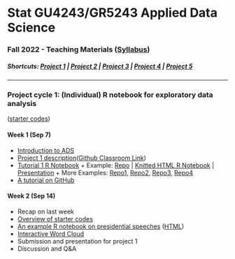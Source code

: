 # Stat GU4243/GR5243 Applied Data Science
### Fall 2022 - Teaching Materials ([Syllabus](CourseInfo/G5243_ADS.md))

##### Shortcuts: [Project 1](#project-cycle-1-individual-r-notebook-for-exploratory-data-analysis) | [Project 2](#project-cycle-2-shiny-app-development) | [Project 3](#project-cycle-3-predictive-modeling) | [Project 4](#project-cycle-4-algorithm-implementation-and-evaluation) | [Project 5](#project-cycle-5-free-topic)

----
### Project cycle 1: (Individual) R notebook for exploratory data analysis 

([starter codes](Projects_StarterCodes/Project1-RNotebook))

#### Week 1 (Sep 7)

+ [Introduction to ADS](Tutorials/wk1-Intro.pdf)
+ [Project 1 description](Projects_StarterCodes/Project1-RNotebook/doc/Proj1_desc.md)([Github Classroom Link](https://classroom.github.com/a/P4Ak6-Ft))
+ [Tutorial 1 R Notebook](https://htmlpreview.github.io/?https://github.com/TZstatsADS/ADS_Teaching/blob/master/Tutorials/wk1-RNotebook/wk1-rnotebook.html) + Example: [Repo](https://github.com/TZstatsADS/Fall2018-Proj1-wanghouyaoleyao) | [Knitted HTML R Notebook](http://tzstatsads.github.io/tutorials/proj1_jiaqianyu.html) | [Presentation](https://www.youtube.com/watch?v=tBIuh_tZ98Q&feature=youtu.be) + More Examples: [Repo1](https://github.com/ybliu9/How-Americans-Vote), [Repo2](https://github.com/TZstatsADS/Spring2021-Project1-aidris21), [Repo3](https://github.com/TZstatsADS/Spring2021-Project1-OlhaMaslova), [Repo4](https://github.com/TZstatsADS/Spring2021-Project1-Yytishere)
+ [A tutorial on GitHub](Tutorials/wk1-GitHub_simplified)

####  Week 2 (Sep 14)

+ Recap on last week
+ [Overview of starter codes](Projects_StarterCodes/Project1-RNotebook)
+ [An example R notebook on presidential speeches](Tutorials/wk2-TextMining) ([HTML](http://tzstatsads.github.io/tutorials/wk2_TextMining.html))
+ [Interactive Word Cloud](Tutorials/wk2-TextMining/doc/InteractiveWordCloud.Rmd)
+ Submission and presentation for project 1
+ Discussion and Q&A

<!---
#### Week 3 (Sep 21)

+ Project 1 presentations.

[Finished student projects](https://github.com/TZstatsADS?utf8=✓&q=Fall2022-project1&type=&language=)

----
##### Shortcuts: [Project 1](#project-cycle-1-individual-r-notebook-for-exploratory-data-analysis) | [Project 3](#project-cycle-3-predictive-modeling) | [Project 4](#project-cycle-4-algorithm-implementation-and-evaluation) | [Project 5](#project-cycle-5-free-topic)

### Project cycle 2: Shiny App Development

([starter codes](Projects_StarterCodes/Project2-ShinyApp))

#### Week 3 (Sep 21)

+ [Project 2](Projects_StarterCodes/Project2-ShinyApp) starts.
  	+ Check Piazza for your project team and *GitHub join link*.
  	+ After you join project 2, you can **clone** your team's GitHub repo to your local computer. 
  	+ You can find in the *starter codes*: 
   		+ the project description, 
   		+ an example **toy** shiny app. 

#### Week 4 (Sep 28)

+ [Spatial data visualization](Tutorials/wk4-DataVis.pdf)
+ Tutorial on project 2 - [Introduction to shiny app](http://tzstatsads.github.io/tutorials/wk3_Tutorial2.html) ([app](Projects_StarterCodes/Project2-ShinyApp/app/))
+ Shiny Tutorial ([zipped folder](Tutorials/wk4-Shiny_tutorial.zip)) ([online link](https://diane.shinyapps.io/Shiny_tutorial/))
+ Shiny Examples from previous semesters (Example 1: [Online](https://liqiaosally.shinyapps.io/app1/), [Repo](https://github.com/TZstatsADS/Spring2021-Project2-group6); Example 2: [Online](https://arya-ayati.shinyapps.io/Project2-Group1/), [Repo](https://github.com/TZstatsADS/Fall2021-Project2-group1))
+ [A note on contribution](Projects_StarterCodes/Project2-ShinyApp/doc/a_note_on_contributions.md)
+ Discussion and Q&A



#### Week 5 (Oct 5)

+ [Tutorial on SQL in R](https://htmlpreview.github.io/?https://github.com/TZstatsADS/ADS_Teaching/blob/master/Tutorials/wk5-SQL%2BGCP/sql.html)([zipped folder](https://github.com/TZstatsADS/ADS_Teaching/blob/master/Tutorials/wk5-sql.zip))
+ [Tutorial on RShiny Deployment in GCP](https://htmlpreview.github.io/?https://github.com/TZstatsADS/ADS_Teaching/blob/master/Tutorials/wk5-SQL%2BGCP/Rshiny_GCP.html)
+ [Tutorial on giving presentations](Tutorials/wk5-MakingPresentation.pdf)
+ Discussion on project 2

#### Week 6 (Oct 12)

+ Project 2 presentations

[Finished student projects](https://github.com/TZstatsADS?utf8=✓&q=Fall2022-project2&type=&language=)

----
##### Shortcuts: [Project 1](#project-cycle-1-individual-r-notebook-for-exploratory-data-analysis) | [Project 2](#project-cycle-2-shiny-app-development) | [Project 4](#project-cycle-4-algorithm-implementation-and-evaluation) | [Project 5](#project-cycle-5-free-topic)

### Project cycle 3: Predictive Modeling

([starter codes](Projects_StarterCodes/Project3-WeaklySupervisedLearning))

#### Week 6 (Oct 12)

+ [Project 3](Projects_StarterCodes/Project3-WeaklySupervisedLearning/doc/project3_desc.md) starts.
  + Check Piazza for your project team and GitHub join link at the end of this week.
  + After you join project 3, you can **clone** your team's GitHub repo to your local computer. 
  + You can find in the *starter codes* 
    + [Intro to Project 3](Projects_StarterCodes/Project3-WeaklySupervisedLearning/doc/project3_desc.md)


#### Week 7 (Oct 19)

+ Recap on [project 3 requirements](Projects_StarterCodes/Project3-WeaklySupervisedLearning/doc/project3_desc.md) and [starter codes](Projects_StarterCodes/Project3-WeaklySupervisedLearning/). 
+ Tutorials + Q&A
	+ Tutorials: Basic Image Analysis [in Python](Tutorials/wk7-OpenCV_tutorial/Basic_Image_Analysis.ipynb), [in R](https://htmlpreview.github.io/?https://github.com/TZstatsADS/ADS_Teaching/blob/master/Tutorials/wk7-imageanalysis_R.html) ([zipped folder](Tutorials/wk7-ImageAnalysis_R.zip))
	+ [Overview on Weakly Supervised Learning](Tutorials/wk7-WSL_tutorial/Tutorial_WSL.slides.html)
	


#### Week 8 (Oct 26) 


+ [Overview on predictive modeling](Tutorials/wk8-TutorialModelSelection.pdf)
+ [Tutorial on neural networks](Tutorials/wk8-NeuralNet.pdf)
+ Discussion

#### Week 9 (Nov 2) 

+ Project 3 submission and presentations

[Finished student projects](https://github.com/TZstatsADS?utf8=✓&q=Fall2022-project3&type=&language=)

----
##### Shortcuts: [Project 1](#project-cycle-1-individual-r-notebook-for-exploratory-data-analysis) | [Project 2](#project-cycle-2-shiny-app-development) | [Project 3](#project-cycle-3-predictive-modeling) |  [Project 5](#project-cycle-5-free-topic)

### Project cycle 4: Algorithm implementation and evaluation

([starter codes](Projects_StarterCodes/Project4-MachineLearningFairness))

#### Week 9 (Nov 2) 

- Introduction to [Project 4](Projects_StarterCodes/Project4-MachineLearningFairness/doc/project4_desc.md)

#### Week 10 (Nov 9)

+ Recap on project 4 requirements.
+ [Machine Learning Fairness Introduction](Tutorials/wk10-Intro_ML_fairness.pdf) ([slides used in class](https://docs.google.com/presentation/d/1RQZZpXmt1i-DyEEAZTFiBvrpuePFMJh69tXEWDPJIO8/edit#slide=id.p))
+ [Overview of the Methods from the reference papers](Tutorials/wk10-Overview_Machine_Learning_Fairness_Methods.pdf) ([hand-written notes](Tutorials/wk10-fairness_methods.pdf))
+ Method assignment on Piazza

#### Week 11 (Nov 16)

- Q&A
- Team meeting

#### Thanksgiving break (Nov 23)

#### Week 12 (Nov 30)

+ Project 4 presentations
+ Project 3 performance: [a summary](prj3_summary/project3_summary.pdf)

[Finished student projects](https://github.com/TZstatsADS?utf8=✓&q=Fall2022-project4&type=&language=)

----

##### Shortcuts: [Project 1](#project-cycle-1-individual-r-notebook-for-exploratory-data-analysis) | [Project 2](#project-cycle-2-shiny-app-development) | [Project 3](#project-cycle-3-predictive-modeling) | [Project 4](#project-cycle-4-algorithm-implementation-and-evaluation) 

### Project cycle 5: Free topic

#### Week 12 (Nov 30)

+ Project 3 summary
+ Take home message for the class
+ Project 5 discussions

#### Week 13 (Dec 7)

+ Project 5 Presentations

[Finished student projects](https://github.com/TZstatsADS?utf8=✓&q=Fall2022-project5&type=&language=)

----

##### Shortcuts: [Project 1](#project-cycle-1-individual-r-notebook-for-exploratory-data-analysis) | [Project 2](#project-cycle-2-shiny-app-development) | [Project 3](#project-cycle-3-predictive-modeling) | [Project 4](#project-cycle-4-algorithm-implementation-and-evaluation) --->

